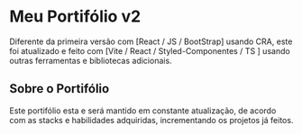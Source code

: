 # Meu Portifólio v2
 
Diferente da primeira versão com [React / JS / BootStrap] usando CRA, este foi atualizado e feito com [Vite / React / Styled-Componentes / TS ] usando outras ferramentas e bibliotecas adicionais.

## Sobre o Portifólio

Este portifólio esta e será mantido em constante atualização, de acordo com as stacks e habilidades adquiridas, incrementando os projetos já feitos.

